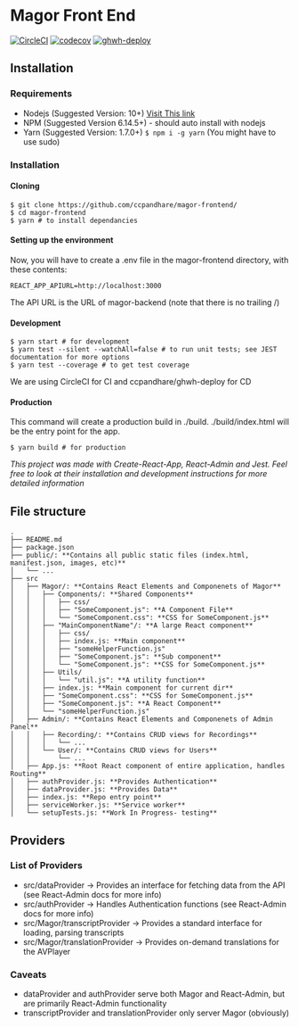 # Magor Front End

[![CircleCI](https://circleci.com/gh/ccpandhare/magor-frontend.svg?style=svg&circle-token=00d7b09a2cd9614b653016f29d563e0e41c3327e)](https://circleci.com/gh/ccpandhare/magor-frontend)
[![codecov](https://codecov.io/gh/ccpandhare/magor-frontend/branch/master/graph/badge.svg?token=KKWFLFTZT3)](https://codecov.io/gh/ccpandhare/magor-frontend)
[![ghwh-deploy](http://magor-sge.speechlab.sg/ghwh/ghwh-badge/?name=ccpandhare/magor-frontend)](http://magor-sge.speechlab.sg/ghwh/?name=ccpandhare/magor-frontend)

## Installation

### Requirements

-   Nodejs (Suggested Version: 10+) [Visit This link](https://www.digitalocean.com/community/tutorials/how-to-install-node-js-on-ubuntu-18-04)
-   NPM (Suggested Version 6.14.5+) - should auto install with nodejs
-   Yarn (Suggested Version: 1.7.0+) `$ npm i -g yarn` (You might have to use sudo)

### Installation

#### Cloning

```
$ git clone https://github.com/ccpandhare/magor-frontend/
$ cd magor-frontend
$ yarn # to install dependancies
```

#### Setting up the environment

Now, you will have to create a .env file in the magor-frontend directory, with these contents:

```
REACT_APP_APIURL=http://localhost:3000
```

The API URL is the URL of magor-backend (note that there is no trailing /)

#### Development

```
$ yarn start # for development
$ yarn test --silent --watchAll=false # to run unit tests; see JEST documentation for more options
$ yarn test --coverage # to get test coverage
```

We are using CircleCI for CI and ccpandhare/ghwh-deploy for CD

#### Production

This command will create a production build in ./build.
./build/index.html will be the entry point for the app.

```
$ yarn build # for production
```

_This project was made with Create-React-App, React-Admin and Jest. Feel free to look at their installation and development instructions for more detailed information_

## File structure

```
.
├── README.md
├── package.json
├── public/: **Contains all public static files (index.html, manifest.json, images, etc)**
│   └── ...
├── src
│   ├── Magor/: **Contains React Elements and Componenets of Magor**
│   │   ├── Components/: **Shared Components**
│   │   │   ├── css/
│   │   │   ├── "SomeComponent.js": **A Component File**
│   │   │   └── "SomeComponent.css": **CSS for SomeComponent.js**
│   │   ├── "MainComponentName"/: **A large React component**
│   │   │   ├── css/
│   │   │   ├── index.js: **Main component**
│   │   │   ├── "someHelperFunction.js"
│   │   │   ├── "SomeComponent.js": **Sub component**
│   │   │   └── "SomeComponent.js": **CSS for SomeComponent.js**
│   │   ├── Utils/
│   │   │   └── "util.js": **A utility function**
│   │   ├── index.js: **Main component for current dir**
│   │   ├── "SomeComponent.css": **CSS for SomeComponent.js**
│   │   ├── "SomeComponent.js": **A React Component**
│   │   └── "someHelperFunction.js"
│   ├── Admin/: **Contains React Elements and Componenets of Admin Panel**
│   │   ├── Recording/: **Contains CRUD views for Recordings**
│   │   │   └── ...
│   │   └── User/: **Contains CRUD views for Users**
│   │       └── ...
│   ├── App.js: **Root React component of entire application, handles Routing**
│   ├── authProvider.js: **Provides Authentication**
│   ├── dataProvider.js: **Provides Data**
│   ├── index.js: **Repo entry point**
│   ├── serviceWorker.js: **Service worker**
│   └── setupTests.js: **Work In Progress- testing**
```

## Providers

### List of Providers

-   src/dataProvider -> Provides an interface for fetching data from the API (see React-Admin docs for more info)
-   src/authProvider -> Handles Authentication functions (see React-Admin docs for more info)
-   src/Magor/transcriptProvider -> Provides a standard interface for loading, parsing transcripts
-   src/Magor/translationProvider -> Provides on-demand translations for the AVPlayer

### Caveats

-   dataProvider and authProvider serve both Magor and React-Admin, but are primarily React-Admin functionality
-   transcriptProvider and translationProvider only server Magor (obviously)
